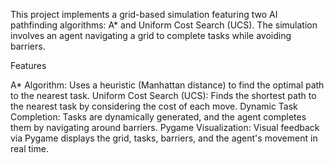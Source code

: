 This project implements a grid-based simulation featuring two AI pathfinding algorithms: A* and Uniform Cost Search (UCS). The simulation involves an agent navigating a grid to complete tasks while avoiding barriers.

Features

A* Algorithm: Uses a heuristic (Manhattan distance) to find the optimal path to the nearest task.
Uniform Cost Search (UCS): Finds the shortest path to the nearest task by considering the cost of each move.
Dynamic Task Completion: Tasks are dynamically generated, and the agent completes them by navigating around barriers.
Pygame Visualization: Visual feedback via Pygame displays the grid, tasks, barriers, and the agent's movement in real time.
